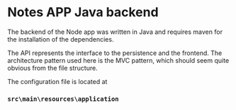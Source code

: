 # Notes APP Java backend

The backend of the Node app was written in Java and requires maven for the installation of the dependencies.

The API represents the interface to the persistence and the frontend. The architecture pattern used here is the MVC pattern, which should seem quite obvious from the file structure.

The configuration file is located at
### `src\main\resources\application`
